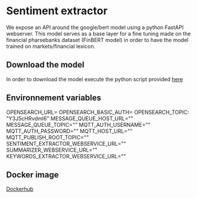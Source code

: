 # Sentiment extractor

We expose an API around the google/bert model using a python FastAPI webserver.
This model serves as a base layer for a fine tuning made on the financial pharsebanks dataset (FinBERT model) in order to have the model trained on markets/financial lexicon.

## Download the model

In order to download the model execute the python script provided [here](./utils/download_model.py)

## Environnement variables

OPENSEARCH_URL=
OPENSEARCH_BASIC_AUTH=
OPENSEARCH_TOPIC: "Y3J5cHRvdml6"
MESSAGE_QUEUE_HOST_URL=""
MESSAGE_QUEUE_TOPIC=""
MQTT_AUTH_USERNAME=""
MQTT_AUTH_PASSWORD=""
MQTT_HOST_URL=""
MQTT_PUBLISH_ROOT_TOPIC=""
SENTIMENT_EXTRACTOR_WEBSERVICE_URL=""
SUMMARIZER_WEBSERVICE_URL=""
KEYWORDS_EXTRACTOR_WEBSERVICE_URL=""

## Docker image

[Dockerhub](https://hub.docker.com/repository/docker/antoineleguillou/sentiment-extractor/general)
